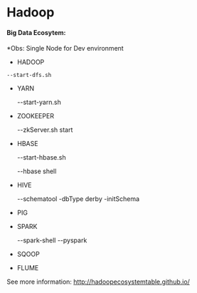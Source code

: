 # Hadoop

#### Big Data Ecosytem:
*Obs: Single Node for Dev environment

   * HADOOP
   
    --start-dfs.sh

  * YARN
  
    --start-yarn.sh

  * ZOOKEEPER
  
    --zkServer.sh start

  * HBASE
  
    --start-hbase.sh
    
    --hbase shell

  * HIVE
  
    --schematool -dbType derby -initSchema

  * PIG

  * SPARK
  
    --spark-shell
    --pyspark

  * SQOOP

  * FLUME

See more information: http://hadoopecosystemtable.github.io/
     

